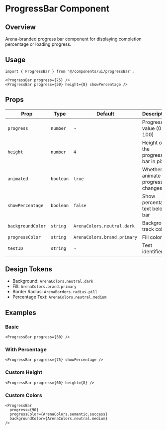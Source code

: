 # ProgressBar Component

## Overview
Arena-branded progress bar component for displaying completion percentage or loading progress.

## Usage

```tsx
import { ProgressBar } from '@/components/ui/progressBar';

<ProgressBar progress={75} />
<ProgressBar progress={50} height={8} showPercentage />
```

## Props

| Prop | Type | Default | Description |
|------|------|---------|-------------|
| `progress` | `number` | - | Progress value (0-100) |
| `height` | `number` | `4` | Height of the progress bar in pixels |
| `animated` | `boolean` | `true` | Whether to animate progress changes |
| `showPercentage` | `boolean` | `false` | Show percentage text below bar |
| `backgroundColor` | `string` | `ArenaColors.neutral.dark` | Background track color |
| `progressColor` | `string` | `ArenaColors.brand.primary` | Fill color |
| `testID` | `string` | - | Test identifier |

## Design Tokens

- Background: `ArenaColors.neutral.dark`
- Fill: `ArenaColors.brand.primary`
- Border Radius: `ArenaBorders.radius.pill`
- Percentage Text: `ArenaColors.neutral.medium`

## Examples

### Basic
```tsx
<ProgressBar progress={50} />
```

### With Percentage
```tsx
<ProgressBar progress={75} showPercentage />
```

### Custom Height
```tsx
<ProgressBar progress={60} height={8} />
```

### Custom Colors
```tsx
<ProgressBar
  progress={90}
  progressColor={ArenaColors.semantic.success}
  backgroundColor={ArenaColors.neutral.medium}
/>
```
